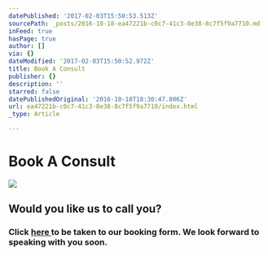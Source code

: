 ```yaml
---
datePublished: '2017-02-03T15:50:53.513Z'
sourcePath: _posts/2016-10-18-ea47221b-c0c7-41c3-8e38-8c7f5f9a7710.md
inFeed: true
hasPage: true
author: []
via: {}
dateModified: '2017-02-03T15:50:52.972Z'
title: Book A Consult
publisher: {}
description: ''
starred: false
datePublishedOriginal: '2016-10-18T18:30:47.806Z'
url: ea47221b-c0c7-41c3-8e38-8c7f5f9a7710/index.html
_type: Article

---
```

# Book A Consult
![](https://s3-us-west-2.amazonaws.com/the-grid-img/p/43668829535447fbbff2c7a424f0bfa814f9290c.png)

## Would you like us to call you?

### Click [here ][0]to be taken to our booking form. We look forward to speaking with you soon.

[0]: https://docs.google.com/a/apexoak.com/forms/d/e/1FAIpQLSfBpeR5KmNDLJafbLN0SFQRcKPdjc7zVsN6CBzraOSTrcaQPg/viewform